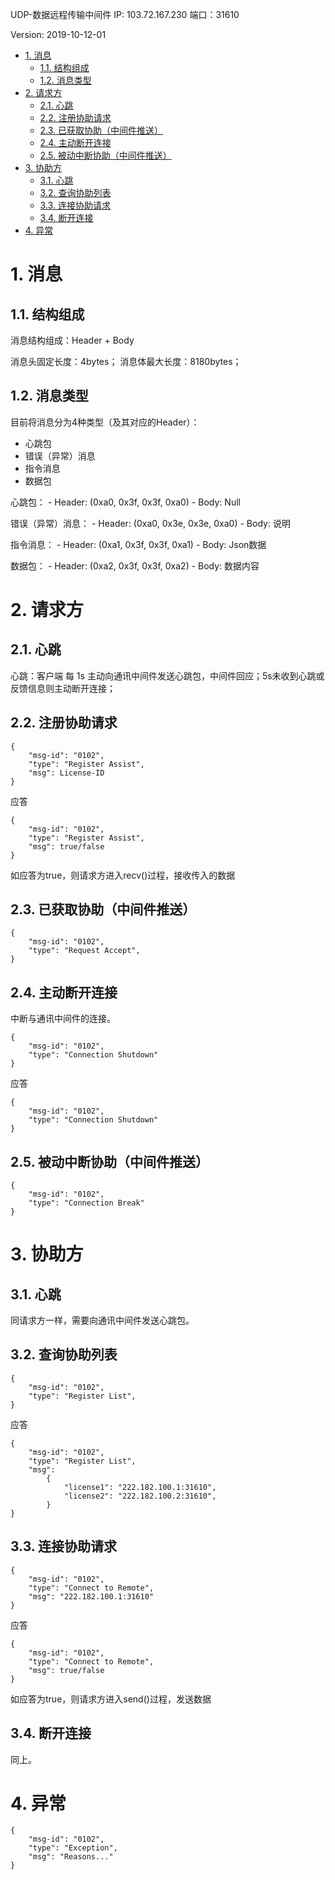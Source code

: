 UDP-数据远程传输中间件
IP: 103.72.167.230
端口：31610

Version: 2019-10-12-01

<!-- TOC -->

- [1. 消息](#1-消息)
    - [1.1. 结构组成](#11-结构组成)
    - [1.2. 消息类型](#12-消息类型)
- [2. 请求方](#2-请求方)
    - [2.1. 心跳](#21-心跳)
    - [2.2. 注册协助请求](#22-注册协助请求)
    - [2.3. 已获取协助（中间件推送）](#23-已获取协助中间件推送)
    - [2.4. 主动断开连接](#24-主动断开连接)
    - [2.5. 被动中断协助（中间件推送）](#25-被动中断协助中间件推送)
- [3. 协助方](#3-协助方)
    - [3.1. 心跳](#31-心跳)
    - [3.2. 查询协助列表](#32-查询协助列表)
    - [3.3. 连接协助请求](#33-连接协助请求)
    - [3.4. 断开连接](#34-断开连接)
- [4. 异常](#4-异常)

<!-- /TOC -->

# 1. 消息
## 1.1. 结构组成
消息结构组成：Header + Body

消息头固定长度：4bytes；
消息体最大长度：8180bytes；

## 1.2. 消息类型
目前将消息分为4种类型（及其对应的Header）：
- 心跳包
- 错误（异常）消息
- 指令消息
- 数据包

心跳包：
    - Header: (0xa0, 0x3f, 0x3f, 0xa0)
    - Body: Null

错误（异常）消息：
    - Header: (0xa0, 0x3e, 0x3e, 0xa0)
    - Body: 说明

指令消息：
    - Header: (0xa1, 0x3f, 0x3f, 0xa1)
    - Body: Json数据

数据包：
    - Header: (0xa2, 0x3f, 0x3f, 0xa2)
    - Body: 数据内容


# 2. 请求方
## 2.1. 心跳
心跳：客户端 每 1s 主动向通讯中间件发送心跳包，中间件回应；5s未收到心跳或反馈信息则主动断开连接；

## 2.2. 注册协助请求
```
{
    "msg-id": "0102",
    "type": "Register Assist",
    "msg": License-ID
}
```

应答
```
{
    "msg-id": "0102",
    "type": "Register Assist",
    "msg": true/false
}
```

如应答为true，则请求方进入recv()过程，接收传入的数据

## 2.3. 已获取协助（中间件推送）
```
{
    "msg-id": "0102",
    "type": "Request Accept",
}
```

## 2.4. 主动断开连接
中断与通讯中间件的连接。
```
{
    "msg-id": "0102",
    "type": "Connection Shutdown"
}
```

应答
```
{
    "msg-id": "0102",
    "type": "Connection Shutdown"
}
```

## 2.5. 被动中断协助（中间件推送）
```
{
    "msg-id": "0102",
    "type": "Connection Break"
}
```

# 3. 协助方
## 3.1. 心跳
同请求方一样，需要向通讯中间件发送心跳包。

## 3.2. 查询协助列表
```
{
    "msg-id": "0102",
    "type": "Register List",
}
```

应答
```
{
    "msg-id": "0102",
    "type": "Register List",
    "msg":
        {
            "license1": "222.182.100.1:31610",
            "license2": "222.182.100.2:31610",
        }
}
```

## 3.3. 连接协助请求
```
{
    "msg-id": "0102",
    "type": "Connect to Remote",
    "msg": "222.182.100.1:31610"
}
```

应答
```
{
    "msg-id": "0102",
    "type": "Connect to Remote",
    "msg": true/false
}
```

如应答为true，则请求方进入send()过程，发送数据

## 3.4. 断开连接
同上。

# 4. 异常
```
{
    "msg-id": "0102",
    "type": "Exception",
    "msg": "Reasons..."
}
```
